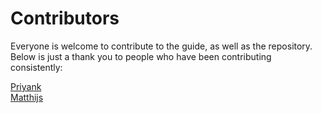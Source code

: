 # Contributors  
  
Everyone is welcome to contribute to the guide, as well as the repository. Below is just a thank you to people who have been contributing consistently:

[Priyank](https://github.com/rdlrt)  
[Matthijs](https://github.com/matthijs-aeon)  
